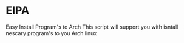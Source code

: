 # EIPA
 Easy Install Program's to Arch
 This script will support you with isntall nescary program's to you Arch linux
